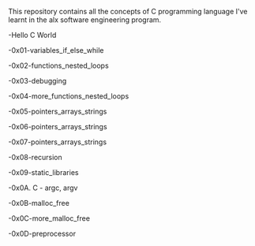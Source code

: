 This repository contains all the concepts of C programming language
I've learnt in the alx software engineering program.

-Hello C World

-0x01-variables_if_else_while

-0x02-functions_nested_loops

-0x03-debugging

-0x04-more_functions_nested_loops

-0x05-pointers_arrays_strings

-0x06-pointers_arrays_strings

-0x07-pointers_arrays_strings

-0x08-recursion

-0x09-static_libraries

-0x0A. C - argc, argv

-0x0B-malloc_free

-0x0C-more_malloc_free

-0x0D-preprocessor